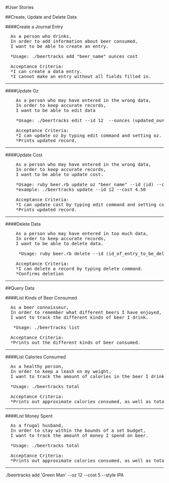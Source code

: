 #User Stories

##Create, Update and Delete Data

####Create a Journal Entry
<pre>
  As a person who drinks,
  In order to add information about beer consumed,
  I want to be able to create an entry.

  *Usage: ./beertracks add "beer_name" ounces cost

  Acceptance Criteria:
  *I can create a data entry.
  *I cannot make an entry without all fields filled in.
</pre>
***

####Update Oz
<pre>
    As a person who may have entered in the wrong data,
    In order to keep accurate records,
    I want to be able to edit data

    *Usage: ./beertracks edit --id 12  --ounces (updated_ounces)

    Acceptance Criteria:
    *I can update oz by typing edit command and setting oz.
    *Prints updated record.
</pre>
***

####Update Cost
<pre>
    As a person who may have entered in the wrong data,
    In order to keep accurate records,
    I want to be able to update cost.
 
    *Usage: ruby beer.rb update oz "beer_name" --id (id) --cost (updated_cost)
    *example: ./beertracks update --id 12 --cost 4.50

    Acceptance Criteria:
    *I can update cost by typing edit command and setting cost.
    *Prints updated record.
</pre>
***

####Delete Data
<pre>
    As a person who may have entered in too much data,
    In order to keep accurate records,
    I want to be able to delete data.

     *Usage: ruby beer.rb delete --id (id_of_entry_to_be_deleted)

    Acceptance Criteria:
    *I can delete a record by typing delete command.
    *Confirms deletion
</pre>
***

##Query Data

####List Kinds of Beer Consumed
<pre>
  As a beer connoisseur,
  In order to remember what different beers I have enjoyed,
  I want to track the different kinds of beer I drink.

   *Usage: ./beertracks list

  Acceptance Criteria:
  *Prints out the different kinds of beer consumed.
</pre>
***

####List Calories Consumed
<pre>
  As a healthy person,
  In order to keep a leash on my weight,
  I want to track the amount of calories in the beer I drink.

  *Usage: ./beertracks total

  Acceptance Criteria:
  *Prints out approximate calories consumed, as well as total cost.
</pre>
***

####List Money Spent
<pre>
  As a frugal husband,
  In order to stay within the bounds of a set budget,
  I want to track the amount of money I spend on beer.

  *Usage: ./beertracks total

  Acceptance Criteria:
  *Prints out approximate calories consumed, as well as total cost.
</pre>
***












./beertracks add 'Green Man' --oz 12 --cost 5 --style IPA
